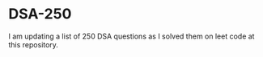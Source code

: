 # DSA-250

I am updating a list of 250 DSA questions as I solved them on leet code at this repository.
